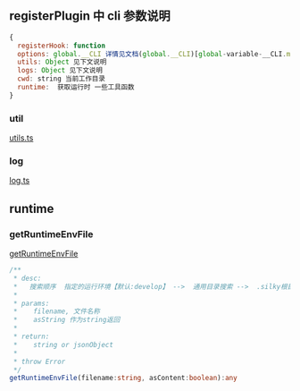 ## registerPlugin 中 cli 参数说明

```js
{
  registerHook: function
  options: global.__CLI 详情见文档(global.__CLI)[global-variable-__CLI.md]
  utils: Object 见下文说明
  logs: Object 见下文说明
  cwd: string 当前工作目录
  runtime:  获取运行时 一些工具函数
}
```

### util

[utils.ts](../src/hooks/utils.md)

### log

[log.ts](../src/lib/log.ts)

## runtime

### getRuntimeEnvFile

[getRuntimeEnvFile](../src/runtime-enviroment/getRuntimeEnvFile.ts)

```typescript
/**
 * desc:
 *   搜索顺序  指定的运行环境【默认:develop】 -->  通用目录搜索 -->  .silky根目录
 * 
 * params:
 *    filename, 文件名称
 *    asString 作为string返回
 *    
 * return:
 *    string or jsonObject 
 * 
 * throw Error
 */
getRuntimeEnvFile(filename:string, asContent:boolean):any

```